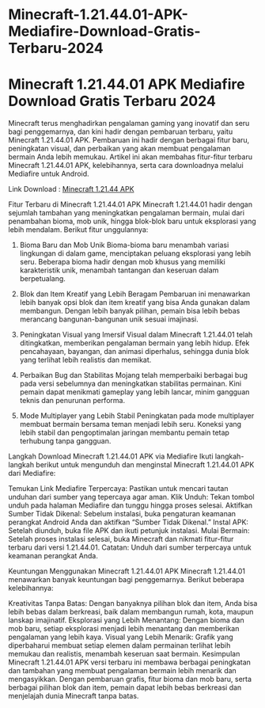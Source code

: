 # Minecraft-1.21.44.01-APK-Mediafire-Download-Gratis-Terbaru-2024
# Minecraft 1.21.44.01 APK Mediafire Download Gratis Terbaru 2024


Minecraft terus menghadirkan pengalaman gaming yang inovatif dan seru bagi penggemarnya, dan kini hadir dengan pembaruan terbaru, yaitu Minecraft 1.21.44.01 APK. Pembaruan ini hadir dengan berbagai fitur baru, peningkatan visual, dan perbaikan yang akan membuat pengalaman bermain Anda lebih memukau. Artikel ini akan membahas fitur-fitur terbaru Minecraft 1.21.44.01 APK, kelebihannya, serta cara downloadnya melalui Mediafire untuk Android.

Link Download : [Minecraft 1.21.44 APK](https://bit.ly/3XRZdWs)

Fitur Terbaru di Minecraft 1.21.44.01 APK
Minecraft 1.21.44.01 hadir dengan sejumlah tambahan yang meningkatkan pengalaman bermain, mulai dari penambahan bioma, mob unik, hingga blok-blok baru untuk eksplorasi yang lebih mendalam. Berikut fitur unggulannya:

1. Bioma Baru dan Mob Unik
Bioma-bioma baru menambah variasi lingkungan di dalam game, menciptakan peluang eksplorasi yang lebih seru. Beberapa bioma hadir dengan mob khusus yang memiliki karakteristik unik, menambah tantangan dan keseruan dalam berpetualang.

2. Blok dan Item Kreatif yang Lebih Beragam
Pembaruan ini menawarkan lebih banyak opsi blok dan item kreatif yang bisa Anda gunakan dalam membangun. Dengan lebih banyak pilihan, pemain bisa lebih bebas merancang bangunan-bangunan unik sesuai imajinasi.

3. Peningkatan Visual yang Imersif
Visual dalam Minecraft 1.21.44.01 telah ditingkatkan, memberikan pengalaman bermain yang lebih hidup. Efek pencahayaan, bayangan, dan animasi diperhalus, sehingga dunia blok yang terlihat lebih realistis dan memikat.

4. Perbaikan Bug dan Stabilitas
Mojang telah memperbaiki berbagai bug pada versi sebelumnya dan meningkatkan stabilitas permainan. Kini pemain dapat menikmati gameplay yang lebih lancar, minim gangguan teknis dan penurunan performa.

5. Mode Multiplayer yang Lebih Stabil
Peningkatan pada mode multiplayer membuat bermain bersama teman menjadi lebih seru. Koneksi yang lebih stabil dan pengoptimalan jaringan membantu pemain tetap terhubung tanpa gangguan.

Langkah Download Minecraft 1.21.44.01 APK via Mediafire
Ikuti langkah-langkah berikut untuk mengunduh dan menginstal Minecraft 1.21.44.01 APK dari Mediafire:

Temukan Link Mediafire Terpercaya: Pastikan untuk mencari tautan unduhan dari sumber yang tepercaya agar aman.
Klik Unduh: Tekan tombol unduh pada halaman Mediafire dan tunggu hingga proses selesai.
Aktifkan Sumber Tidak Dikenal: Sebelum instalasi, buka pengaturan keamanan perangkat Android Anda dan aktifkan “Sumber Tidak Dikenal.”
Instal APK: Setelah diunduh, buka file APK dan ikuti petunjuk instalasi.
Mulai Bermain: Setelah proses instalasi selesai, buka Minecraft dan nikmati fitur-fitur terbaru dari versi 1.21.44.01.
Catatan: Unduh dari sumber terpercaya untuk keamanan perangkat Anda.

Keuntungan Menggunakan Minecraft 1.21.44.01 APK
Minecraft 1.21.44.01 menawarkan banyak keuntungan bagi penggemarnya. Berikut beberapa kelebihannya:

Kreativitas Tanpa Batas: Dengan banyaknya pilihan blok dan item, Anda bisa lebih bebas dalam berkreasi, baik dalam membangun rumah, kota, maupun lanskap imajinatif.
Eksplorasi yang Lebih Menantang: Dengan bioma dan mob baru, setiap eksplorasi menjadi lebih menantang dan memberikan pengalaman yang lebih kaya.
Visual yang Lebih Menarik: Grafik yang diperbaharui membuat setiap elemen dalam permainan terlihat lebih memukau dan realistis, menambah keseruan saat bermain.
Kesimpulan
Minecraft 1.21.44.01 APK versi terbaru ini membawa berbagai peningkatan dan tambahan yang membuat pengalaman bermain lebih menarik dan mengasyikkan. Dengan pembaruan grafis, fitur bioma dan mob baru, serta berbagai pilihan blok dan item, pemain dapat lebih bebas berkreasi dan menjelajah dunia Minecraft tanpa batas.

